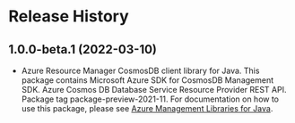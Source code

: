 # Release History

## 1.0.0-beta.1 (2022-03-10)

- Azure Resource Manager CosmosDB client library for Java. This package contains Microsoft Azure SDK for CosmosDB Management SDK. Azure Cosmos DB Database Service Resource Provider REST API. Package tag package-preview-2021-11. For documentation on how to use this package, please see [Azure Management Libraries for Java](https://aka.ms/azsdk/java/mgmt).
